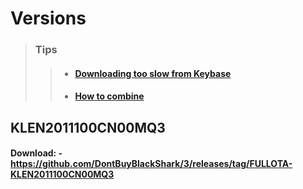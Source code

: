 # **Versions**
> ### Tips
>> - #### [Downloading too slow from Keybase](https://github.com/DontBuyBlackShark/3/blob/main/Tips.md#downloading-too-slow-from-keybase)
>> - #### [How to combine](https://github.com/DontBuyBlackShark/3/blob/main/How-To-Combine)
## KLEN2011100CN00MQ3
#### Download: - https://github.com/DontBuyBlackShark/3/releases/tag/FULLOTA-KLEN2011100CN00MQ3

